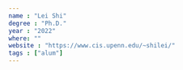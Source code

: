 ```yaml
---
name : "Lei Shi"
degree : "Ph.D."
year : "2022"
where: ""
website : "https://www.cis.upenn.edu/~shilei/"
tags : ["alum"]
---
```

